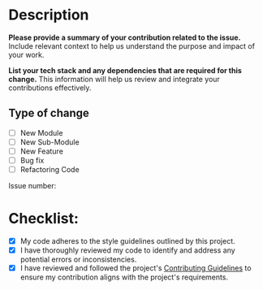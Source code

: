 <!-- READ CAREFULLY -->

# Description
<!-- While submitting your PR, you are advised to strictly follow the instructions given below. If your PR gets rejected, violation of the PR raising guidelines should be a cause. -->

**Please provide a summary of your contribution related to the issue.** Include relevant context to help us understand the purpose and impact of your work.

**List your tech stack and any dependencies that are required for this change.** This information will help us review and integrate your contributions effectively.
<!-- Write your description according to the instructions and delete these two instruction lines -->

## Type of change
- [ ] New Module
- [ ] New Sub-Module
- [ ] New Feature
- [ ] Bug fix
- [ ] Refactoring Code
<!-- Put X in the correct [] box 
Example - [X] New Project (there should not be a space before or after X) -->

Issue number:
<!-- To have your Pull Request (PR) accepted, linking it to an issue is mandatory. If you submit a PR without first raising an issue (whether it's for a new project, feature, or bug report), your PR will be rejected. Please ensure you create an issue before making a PR.  -->

# Checklist:

- [X] My code adheres to the style guidelines outlined by this project.
- [X] I have thoroughly reviewed my code to identify and address any potential errors or inconsistencies.
- [X] I have reviewed and followed the project's [Contributing Guidelines](CONTRIBUTING.md) to ensure my contribution aligns with the project's requirements.
<!-- You should follow-up this checklist 
If any of the checkboxes violate your project condition, uncheck them 
Example - [ ] My code adheres to the style guidelines outlined by this project. -->
